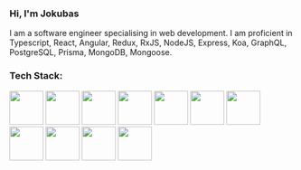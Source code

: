 ### Hi, I'm Jokubas

I am a software engineer specialising in web development. I am proficient in Typescript, React, Angular, Redux, RxJS, NodeJS, Express, Koa, GraphQL, PostgreSQL, Prisma, MongoDB, Mongoose.

### Tech Stack:
<p>
  <img src="https://user-images.githubusercontent.com/74729619/123448105-76540b80-d5d2-11eb-8459-d681a6739df2.png" width="60px" height="60px">
  <img src="https://user-images.githubusercontent.com/74729619/123448123-7b18bf80-d5d2-11eb-8914-dcd07c16c33b.png" width="60px" height="60px">
  <img src="https://user-images.githubusercontent.com/74729619/123448179-89ff7200-d5d2-11eb-9690-03db81fccbbe.png" width="60px" height="60px">
  <img src="https://user-images.githubusercontent.com/74729619/123448190-8d92f900-d5d2-11eb-954c-a81811c294d2.png" width="60px" height="60px">
  <img src="https://user-images.githubusercontent.com/74729619/123450322-85d45400-d5d4-11eb-8928-6ded76eda3db.png" width="60px" height="60px">
  <img src="https://user-images.githubusercontent.com/74729619/123448207-9257ad00-d5d2-11eb-94c6-83d9d2dee8de.png" width="60px" height="60px">
  <img src="https://user-images.githubusercontent.com/74729619/123448231-984d8e00-d5d2-11eb-8a8e-8c01042c3f51.png" width="60px" height="60px">
  <img src="https://user-images.githubusercontent.com/74729619/123448250-9d124200-d5d2-11eb-8b34-bd3166322870.png" width="60px" height="60px">
  <img src="https://user-images.githubusercontent.com/74729619/123448267-a4395000-d5d2-11eb-869a-231c4bacb222.png" width="60px" height="60px">
  <img src="https://user-images.githubusercontent.com/74729619/123448281-a8656d80-d5d2-11eb-973b-849cdd85cf58.png" width="60px" height="60px">
  <img src="https://user-images.githubusercontent.com/74729619/123448297-ac918b00-d5d2-11eb-9320-148c35fb412e.png" width="60px" height="60px">
</p>
